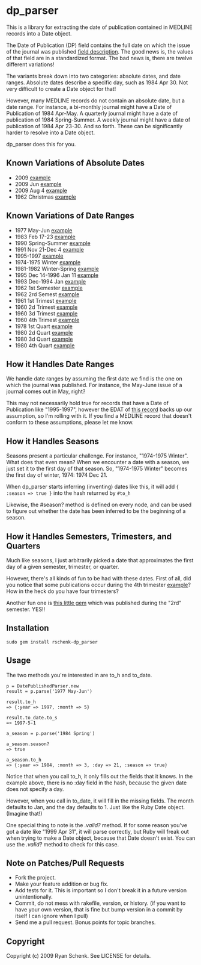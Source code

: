 # dp_parser

This is a library for extracting the date of publication contained in MEDLINE records into a Date object. 

The Date of Publication (DP) field contains the full date on which the issue of the journal was published [field description](http://www.nlm.nih.gov/bsd/mms/medlineelements.html#dp). The good news is, the values of that field are in a standardized format. The bad news is, there are twelve different variations!

The variants break down into two categories: absolute dates, and date ranges. Absolute dates describe a specific day, such as 1984 Apr 30. Not very difficult to create a Date object for that!

However, many MEDLINE records do not contain an absolute date, but a date range. For instance, a bi-monthly journal might have a Date of Publication of 1984 Apr-May. A quarterly journal might have a date of publication of 1984 Spring-Summer. A weekly journal might have a date of publication of 1984 Apr 23-30. And so forth. These can be significantly harder to resolve into a Date object.
  
dp_parser does this for you.

## Known Variations of Absolute Dates
* 2009 [example](http://eutils.ncbi.nlm.nih.gov/entrez/eutils/efetch.fcgi?db=pubmed&retmax=1&retmode=medline&rettype=medline&id=19667745)
* 2009 Jun [example](http://eutils.ncbi.nlm.nih.gov/entrez/eutils/efetch.fcgi?db=pubmed&retmax=1&retmode=medline&rettype=medline&id=19470686)
* 2009 Aug 4 [example](http://eutils.ncbi.nlm.nih.gov/entrez/eutils/efetch.fcgi?db=pubmed&retmax=1&retmode=medline&rettype=medline&id=19651618)
* 1962 Christmas [example](http://eutils.ncbi.nlm.nih.gov/entrez/eutils/efetch.fcgi?db=pubmed&retmax=1&retmode=medline&rettype=medline&id=13930362)

## Known Variations of Date Ranges
* 1977 May-Jun [example](http://eutils.ncbi.nlm.nih.gov/entrez/eutils/efetch.fcgi?db=pubmed&retmax=1&retmode=medline&rettype=medline&id=904940)
* 1983 Feb 17-23 [example](http://eutils.ncbi.nlm.nih.gov/entrez/eutils/efetch.fcgi?db=pubmed&retmax=1&retmode=medline&rettype=medline&id=6298629)
* 1990 Spring-Summer [example](http://eutils.ncbi.nlm.nih.gov/entrez/eutils/efetch.fcgi?db=pubmed&retmax=1&retmode=medline&rettype=medline&id=2076220)
* 1991 Nov 21-Dec 4 [example](http://eutils.ncbi.nlm.nih.gov/entrez/eutils/efetch.fcgi?db=pubmed&retmax=1&retmode=medline&rettype=medline&id=1754152)
* 1995-1997 [example](http://eutils.ncbi.nlm.nih.gov/entrez/eutils/efetch.fcgi?db=pubmed&retmax=1&retmode=medline&rettype=medline&id=11638937)
* 1974-1975 Winter [example](http://eutils.ncbi.nlm.nih.gov/entrez/eutils/efetch.fcgi?db=pubmed&retmax=1&retmode=medline&rettype=medline&id=10237052)
* 1981-1982 Winter-Spring [example](http://eutils.ncbi.nlm.nih.gov/entrez/eutils/efetch.fcgi?db=pubmed&retmax=1&retmode=medline&rettype=medline&id=7346545)
* 1995 Dec 14-1996 Jan 11 [example](http://eutils.ncbi.nlm.nih.gov/entrez/eutils/efetch.fcgi?db=pubmed&retmax=1&retmode=medline&rettype=medline&id=8696106)
* 1993 Dec-1994 Jan [example](http://eutils.ncbi.nlm.nih.gov/entrez/eutils/efetch.fcgi?db=pubmed&retmax=1&retmode=medline&rettype=medline&id=7660197)
* 1962 1st Semester [example](http://eutils.ncbi.nlm.nih.gov/entrez/eutils/efetch.fcgi?db=pubmed&retmax=1&retmode=medline&rettype=medline&id=13943751)
* 1962 2rd Semest [example](http://eutils.ncbi.nlm.nih.gov/entrez/eutils/efetch.fcgi?db=pubmed&retmax=1&retmode=medline&rettype=medline&id=13976125)
* 1961 1st Trimest [example](http://eutils.ncbi.nlm.nih.gov/entrez/eutils/efetch.fcgi?db=pubmed&retmax=1&retmode=medline&rettype=medline&id=13750260)
* 1960 2d Trimest [example](http://eutils.ncbi.nlm.nih.gov/entrez/eutils/efetch.fcgi?db=pubmed&retmax=1&retmode=medline&rettype=medline&id=13685263)
* 1960 3d Trimest [example](http://eutils.ncbi.nlm.nih.gov/entrez/eutils/efetch.fcgi?db=pubmed&retmax=1&retmode=medline&rettype=medline&id=13695562)
* 1960 4th Trimest [example](http://eutils.ncbi.nlm.nih.gov/entrez/eutils/efetch.fcgi?db=pubmed&retmax=1&retmode=medline&rettype=medline&id=13699006)
* 1978 1st Quart [example](http://eutils.ncbi.nlm.nih.gov/entrez/eutils/efetch.fcgi?db=pubmed&retmax=1&retmode=medline&rettype=medline&id=10237212)
* 1980 2d Quart [example](http://eutils.ncbi.nlm.nih.gov/entrez/eutils/efetch.fcgi?db=pubmed&retmax=1&retmode=medline&rettype=medline&id=10248150)
* 1980 3d Quart [example](http://eutils.ncbi.nlm.nih.gov/entrez/eutils/efetch.fcgi?db=pubmed&retmax=1&retmode=medline&rettype=medline&id=10249185)
* 1980 4th Quart [example](http://eutils.ncbi.nlm.nih.gov/entrez/eutils/efetch.fcgi?db=pubmed&retmax=1&retmode=medline&rettype=medline&id=10249456)


## How it Handles Date Ranges

We handle date ranges by assuming the first date we find is the one on which the journal was published. For instance, the May-June issue of a journal comes out in May, right?

This may not necessarily hold true for records that have a Date of Publication like "1995-1997", however the EDAT of [this record](http://eutils.ncbi.nlm.nih.gov/entrez/eutils/efetch.fcgi?db=pubmed&retmax=1&retmode=medline&rettype=medline&id=10237052) backs up our assumption, so I'm rolling with it. If you find a MEDLINE record that doesn't conform to these assumptions, please let me know.

## How it Handles Seasons

Seasons present a particular challenge. For instance, "1974-1975 Winter". What does that even mean? When we encounter a date with a season, we just set it to the first day of that season. So, "1974-1975 Winter" becomes the first day of winter, 1974: 1974 Dec 21.

When dp_parser starts inferring (inventing) dates like this, it will add `{ :season => true }` into the hash returned by `#to_h`

Likewise, the #season? method is defined on every node, and can be used to figure out whether the date has been inferred to be the beginning of a season.

## How it Handles Semesters, Trimesters, and Quarters

Much like seasons, I just arbitrarily picked a date that approximates the first day of a given semester, trimester, or quarter.

However, there's all kinds of fun to be had with these dates. First of all, did you notice that some publications occur during the 4th trimester [example](http://eutils.ncbi.nlm.nih.gov/entrez/eutils/efetch.fcgi?db=pubmed&retmax=1&retmode=medline&rettype=medline&id=14456335)? How in the heck do you have four trimesters?

Another fun one is [this little gem](http://eutils.ncbi.nlm.nih.gov/entrez/eutils/efetch.fcgi?db=pubmed&retmax=1&retmode=medline&rettype=medline&id=13976125) which was published during the "2rd" semester. YES!!

## Installation

    sudo gem install rschenk-dp_parser


## Usage

The two methods you're interested in are to_h and to_date.

    p = DatePublishedParser.new
    result = p.parse('1977 May-Jun')

    result.to_h
    => {:year => 1997, :month => 5}

    result.to_date.to_s
    => 1997-5-1
    
    a_season = p.parse('1984 Spring')
    
    a_season.season?
    => true
    
    a_season.to_h
    => {:year => 1984, :month => 3, :day => 21, :season => true}

Notice that when you call to_h, it only fills out the fields that it knows. In the example above, there is no :day field in the hash, because the given date does not specify a day.

However, when you call in to_date, it will fill in the missing fields. The month defaults to Jan, and the day defaults to 1. Just like the Ruby Date object. (Imagine that!)

One special thing to note is the _.valid?_ method. If for some reason you've got a date like "1999 Apr 31", it will parse correctly, but Ruby will freak out when trying to make a Date object, because that Date doesn't exist. You can use the _.valid?_ method to check for this case.

## Note on Patches/Pull Requests
 
* Fork the project.
* Make your feature addition or bug fix.
* Add tests for it. This is important so I don't break it in a
  future version unintentionally.
* Commit, do not mess with rakefile, version, or history.
  (if you want to have your own version, that is fine but
   bump version in a commit by itself I can ignore when I pull)
* Send me a pull request. Bonus points for topic branches.

## Copyright

Copyright (c) 2009 Ryan Schenk. See LICENSE for details.
